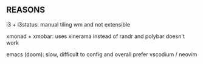 ## REASONS

i3 + i3status: manual tiling wm and not extensible

xmonad + xmobar: uses xinerama instead of randr and polybar doesn't work

emacs (doom): slow, difficult to config and overall prefer vscodium / neovim
